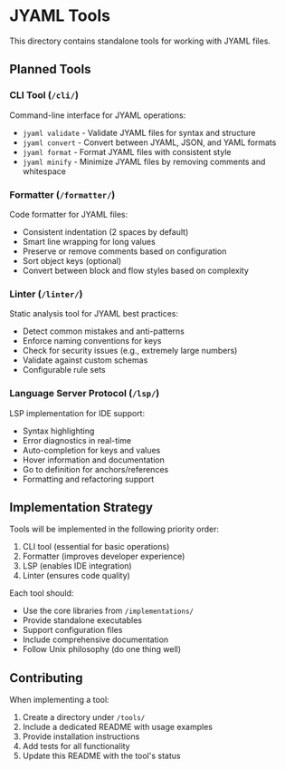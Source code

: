 # JYAML Tools

This directory contains standalone tools for working with JYAML files.

## Planned Tools

### CLI Tool (`/cli/`)
Command-line interface for JYAML operations:
- `jyaml validate` - Validate JYAML files for syntax and structure
- `jyaml convert` - Convert between JYAML, JSON, and YAML formats
- `jyaml format` - Format JYAML files with consistent style
- `jyaml minify` - Minimize JYAML files by removing comments and whitespace

### Formatter (`/formatter/`)
Code formatter for JYAML files:
- Consistent indentation (2 spaces by default)
- Smart line wrapping for long values
- Preserve or remove comments based on configuration
- Sort object keys (optional)
- Convert between block and flow styles based on complexity

### Linter (`/linter/`)
Static analysis tool for JYAML best practices:
- Detect common mistakes and anti-patterns
- Enforce naming conventions for keys
- Check for security issues (e.g., extremely large numbers)
- Validate against custom schemas
- Configurable rule sets

### Language Server Protocol (`/lsp/`)
LSP implementation for IDE support:
- Syntax highlighting
- Error diagnostics in real-time
- Auto-completion for keys and values
- Hover information and documentation
- Go to definition for anchors/references
- Formatting and refactoring support

## Implementation Strategy

Tools will be implemented in the following priority order:
1. CLI tool (essential for basic operations)
2. Formatter (improves developer experience)
3. LSP (enables IDE integration)
4. Linter (ensures code quality)

Each tool should:
- Use the core libraries from `/implementations/`
- Provide standalone executables
- Support configuration files
- Include comprehensive documentation
- Follow Unix philosophy (do one thing well)

## Contributing

When implementing a tool:
1. Create a directory under `/tools/`
2. Include a dedicated README with usage examples
3. Provide installation instructions
4. Add tests for all functionality
5. Update this README with the tool's status